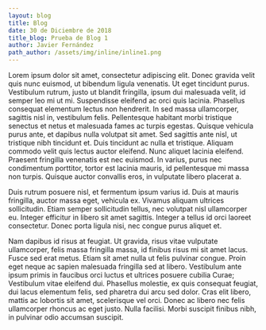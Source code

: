 ```yaml
---
layout: blog
title: Blog
date: 30 de Diciembre de 2018
title_blog: Prueba de Blog 1
author: Javier Fernández
path_author: /assets/img/inline/inline1.png
---
```

Lorem ipsum dolor sit amet, consectetur adipiscing elit. Donec gravida velit quis nunc euismod, ut bibendum ligula venenatis. Ut eget tincidunt purus. Vestibulum rutrum, justo ut blandit fringilla, ipsum dui malesuada velit, id semper leo mi ut mi. Suspendisse eleifend ac orci quis lacinia. Phasellus consequat elementum lectus non hendrerit. In sed massa ullamcorper, sagittis nisl in, vestibulum felis. Pellentesque habitant morbi tristique senectus et netus et malesuada fames ac turpis egestas. Quisque vehicula purus ante, et dapibus nulla volutpat sit amet. Sed sagittis ante nisl, ut tristique nibh tincidunt et. Duis tincidunt ac nulla et tristique. Aliquam commodo velit quis lectus auctor eleifend. Nunc aliquet lacinia eleifend. Praesent fringilla venenatis est nec euismod. In varius, purus nec condimentum porttitor, tortor est lacinia mauris, id pellentesque mi massa non turpis. Quisque auctor convallis eros, in vulputate libero placerat a.

Duis rutrum posuere nisl, et fermentum ipsum varius id. Duis at mauris fringilla, auctor massa eget, vehicula ex. Vivamus aliquam ultrices sollicitudin. Etiam semper sollicitudin tellus, nec volutpat nisl ullamcorper eu. Integer efficitur in libero sit amet sagittis. Integer a tellus id orci laoreet consectetur. Donec porta ligula nisi, nec congue purus aliquet et.

Nam dapibus id risus at feugiat. Ut gravida, risus vitae vulputate ullamcorper, felis massa fringilla massa, id finibus risus mi sit amet lacus. Fusce sed erat metus. Etiam sit amet nulla ut felis pulvinar congue. Proin eget neque ac sapien malesuada fringilla sed at libero. Vestibulum ante ipsum primis in faucibus orci luctus et ultrices posuere cubilia Curae; Vestibulum vitae eleifend dui. Phasellus molestie, ex quis consequat feugiat, dui lacus elementum felis, sed pharetra dui arcu sed dolor. Cras elit libero, mattis ac lobortis sit amet, scelerisque vel orci. Donec ac libero nec felis ullamcorper rhoncus ac eget justo. Nulla facilisi. Morbi suscipit finibus nibh, in pulvinar odio accumsan suscipit.
